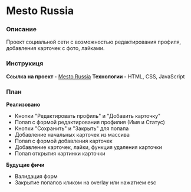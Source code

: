 # Mesto Russia

### Описание
Проект социальной сети с возможностью редактирования профиля, добавления карточек с фото, лайками.

### Инструкиця
**Ссылка на проект -** [Mesto Russia](https://artknz.github.io/mesto/index.html)
**Технологии -** HTML, CSS, JavaScript

### План
**Реализовано**
* Кнопки "Редактировать профиль" и "Добавить карточку"
* Попап с формой редактирования профилия (Имя и Статус)
* Кнопки "Сохранить" и "Закрыть" для попапа
* Добавление начальных карточек из массива
* Попап с формой добавления карточек
* Добавление карточек, лайки, функция удаления карточки
* Попап открытия картинки карточки

**Будущие фичи**
* Валидация форм
* Закрытие попапов кликом на overlay или нажатием esc
